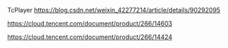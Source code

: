 TcPlayer
https://blog.csdn.net/weixin_42277214/article/details/90292095


https://cloud.tencent.com/document/product/266/14603

https://cloud.tencent.com/document/product/266/14424
